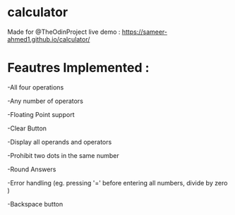 # calculator

Made for @TheOdinProject
live demo : https://sameer-ahmed1.github.io/calculator/
# Feautres Implemented :

-All four operations

-Any number of operators

-Floating Point support

-Clear Button

-Display all operands and operators

-Prohibit two dots in the same number

-Round Answers

-Error handling (eg. pressing '=' before entering all numbers, divide by zero )

-Backspace button
